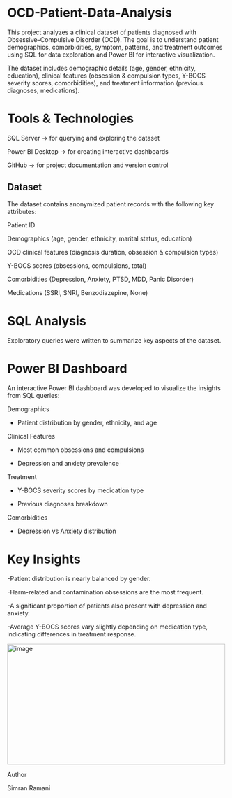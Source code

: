 # OCD-Patient-Data-Analysis
This project analyzes a clinical dataset of patients diagnosed with Obsessive–Compulsive Disorder (OCD). The goal is to understand patient demographics, comorbidities, symptom, patterns, and treatment outcomes using SQL for data exploration and Power BI for interactive visualization.

The dataset includes demographic details (age, gender, ethnicity, education), clinical features (obsession & compulsion types, Y-BOCS severity scores, comorbidities), and 
treatment information (previous diagnoses, medications).

# Tools & Technologies

SQL Server → for querying and exploring the dataset

Power BI Desktop → for creating interactive dashboards

GitHub → for project documentation and version control

## Dataset

The dataset contains anonymized patient records with the following key attributes:

Patient ID

Demographics (age, gender, ethnicity, marital status, education)

OCD clinical features (diagnosis duration, obsession & compulsion types)

Y-BOCS scores (obsessions, compulsions, total)

Comorbidities (Depression, Anxiety, PTSD, MDD, Panic Disorder)

Medications (SSRI, SNRI, Benzodiazepine, None)


# SQL Analysis

Exploratory queries were written to summarize key aspects of the dataset.

# Power BI Dashboard

An interactive Power BI dashboard was developed to visualize the insights from SQL queries:

Demographics

 - Patient distribution by gender, ethnicity, and age

Clinical Features

 - Most common obsessions and compulsions

 - Depression and anxiety prevalence

Treatment

 - Y-BOCS severity scores by medication type

 - Previous diagnoses breakdown

Comorbidities

 - Depression vs Anxiety distribution

# Key Insights

-Patient distribution is nearly balanced by gender.

-Harm-related and contamination obsessions are the most frequent.

-A significant proportion of patients also present with depression and anxiety.

-Average Y-BOCS scores vary slightly depending on medication type, indicating differences in treatment response.



<img width="500" height="276" alt="image" src="https://github.com/user-attachments/assets/c8207f55-1776-4a89-a739-a53d2f1682a8" />



Author

Simran Ramani

